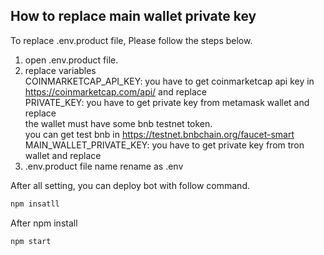 ## How to replace main wallet private key

To replace .env.product file, Please follow the steps below.

1. open .env.product file.
2. replace variables<br>
COINMARKETCAP_API_KEY: you have to get coinmarketcap api key in https://coinmarketcap.com/api/ and replace<br>
PRIVATE_KEY: you have to get private key from metamask wallet and replace<br>
            the wallet must have some bnb testnet token.<br> you can get test bnb in https://testnet.bnbchain.org/faucet-smart<br>
MAIN_WALLET_PRIVATE_KEY: you have to get private key from tron wallet and replace<br>
3. .env.product file name rename as .env<br>

After all setting, you can deploy bot with follow command.

```sh
npm insatll
```

After npm install
```sh
npm start
```
